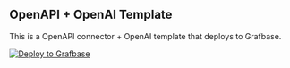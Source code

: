 ## OpenAPI + OpenAI Template

This is a OpenAPI connector + OpenAI template that deploys to Grafbase.

[![Deploy to Grafbase](https://grafbase.com/button)](https://app.grafbase.com/new?template=OpenAI&source=https%3A%2F%2Fgithub.com%2Fgrafbase%2Fgrafbase%2Ftree%2Fmain%2Ftemplates%2Fopenapi-openai)
